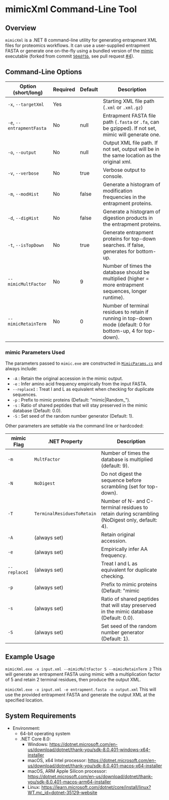 # mimicXml Command-Line Tool

## Overview

`mimicXml` is a .NET 8 command-line utility for generating entrapment XML files for proteomics workflows. It can use a user-supplied entrapment FASTA or generate one on-the-fly using a bundled version of the [mimic](https://github.com/percolator/mimic) executable (forked from commit [`504df5b`](https://github.com/percolator/mimic/commit/504df5b), see pull request [#4](https://github.com/percolator/mimic/pull/4)).

## Command-Line Options


| Option (short/long)      | Required | Default | Description |
|--------------------------|----------|---------|-------------|
| `-x`, `--targetXml`      | Yes      |         | Starting XML file path (`.xml` or `.xml.gz`) |
| `-e`, `--entrapmentFasta`| No       | null    | Entrapment FASTA file path (`.fasta` or `.fa`, can be gzipped). If not set, mimic will generate one. |
| `-o`, `--output`         | No       | null    | Output XML file path. If not set, output will be in the same location as the original xml. |
| `-v`, `--verbose`        | No       | true    | Verbose output to console. |
| `-m`, `--modHist`        | No       | false   | Generate a histogram of modification frequencies in the entrapment proteins. |
| `-d`, `--digHist`        | No       | false   | Generate a histogram of digestion products in the entrapment proteins. |
| `-t`, `--isTopDown`      | No       | true    | Generate entrapment proteins for top-down searches. If false, generates for bottom-up. |
| `--mimicMultFactor`      | No       | 9       | Number of times the database should be multiplied (higher = more entrapment sequences, longer runtime). |
| `--mimicRetainTerm`      | No       | 0       | Number of terminal residues to retain if running in top-down mode (default: 0 for bottom-up, 4 for top-down). |


### mimic Parameters Used

The parameters passed to `mimic.exe` are constructed in [`MimicParams.cs`](Core/Services/Mimic/MimicParams.cs) and always include:

- `-A` : Retain the original accession in the mimic output.
- `-e` : Infer amino acid frequency empirically from the input FASTA.
- `--replaceI` : Treat I and L as equivalent when checking for duplicate sequences.
- `-p` : Prefix to mimic proteins (Default: "mimic|Random_").
- `-s` : Ratio of shared peptides that will stay preserved in the mimic database (Default: 0.0).
- `-S` : Set seed of the random number generator (Default: 1).

Other parameters are settable via the command line or hardcoded:

| mimic Flag         | .NET Property                | Description |
|--------------------|-----------------------------|-------------|
| `-m`               | `MultFactor`                | Number of times the database is multiplied (default: 9). |
| `-N`               | `NoDigest`                  | Do not digest the sequence before scrambling (set for top-down). |
| `-T`               | `TerminalResiduesToRetain`  | Number of N- and C-terminal residues to retain during scrambling (NoDigest only, default: 4). |
| `-A`               | (always set)                | Retain original accession. |
| `-e`               | (always set)                | Empirically infer AA frequency. |
| `--replaceI`       | (always set)                | Treat I and L as equivalent for duplicate checking. |
| `-p`               | (always set)                | Prefix to mimic proteins (Default: "mimic|Random_"). |
| `-s`               | (always set)                | Ratio of shared peptides that will stay preserved in the mimic database (Default: 0.0). |
| `-S`               | (always set)                | Set seed of the random number generator (Default: 1). |

## Example Usage

`mimicXml.exe -x input.xml --mimicMultFactor 5 --mimicRetainTerm 2`
This will generate an entrapment FASTA using mimic with a multiplication factor of 5 and retain 2 terminal residues, then produce the output XML.

`mimicXml.exe -x input.xml -e entrapment.fasta -o output.xml`
This will use the provided entrapment FASTA and generate the output XML at the specified location.

## System Requirements
* Environment:
  * 64-bit operating system
  * .NET Core 8.0:
     * Windows: https://dotnet.microsoft.com/en-us/download/dotnet/thank-you/sdk-8.0.401-windows-x64-installer
     * macOS, x64 Intel processor: https://dotnet.microsoft.com/en-us/download/dotnet/thank-you/sdk-8.0.401-macos-x64-installer
     * macOS, ARM Apple Silicon processor: https://dotnet.microsoft.com/en-us/download/dotnet/thank-you/sdk-8.0.401-macos-arm64-installer
     * Linux: https://learn.microsoft.com/dotnet/core/install/linux?WT.mc_id=dotnet-35129-website

